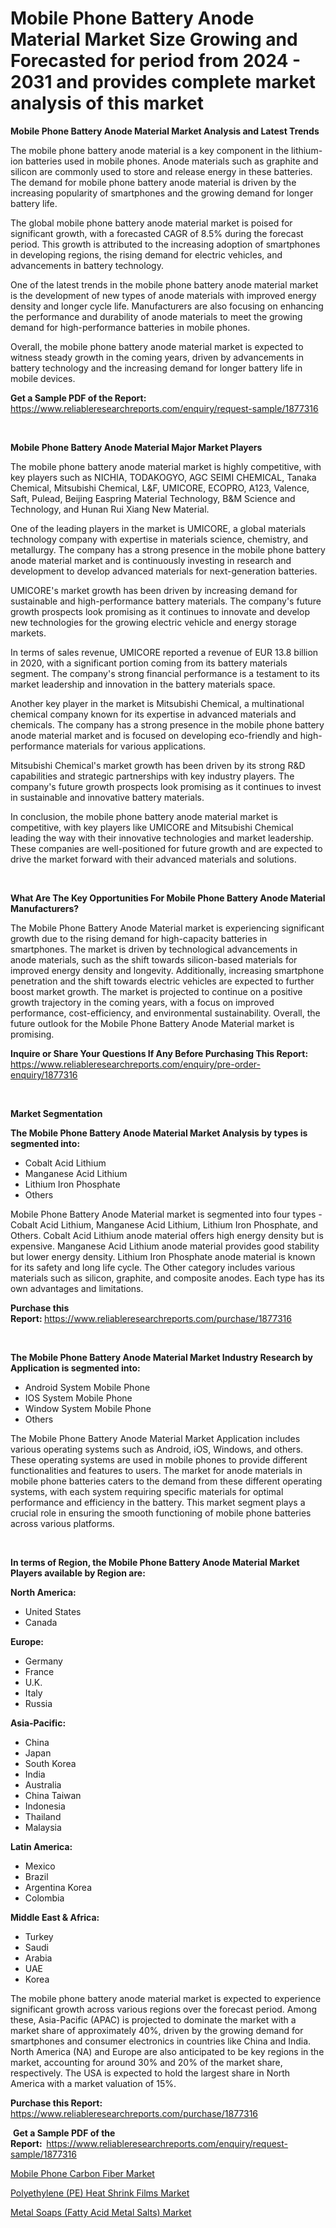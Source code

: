 <p><h1>Mobile Phone Battery Anode Material Market Size Growing and Forecasted for period from 2024 - 2031 and provides complete market analysis of this market</h1></p><p><strong>Mobile Phone Battery Anode Material Market Analysis and Latest Trends</strong></p>
<p><p>The mobile phone battery anode material is a key component in the lithium-ion batteries used in mobile phones. Anode materials such as graphite and silicon are commonly used to store and release energy in these batteries. The demand for mobile phone battery anode material is driven by the increasing popularity of smartphones and the growing demand for longer battery life.</p><p>The global mobile phone battery anode material market is poised for significant growth, with a forecasted CAGR of 8.5% during the forecast period. This growth is attributed to the increasing adoption of smartphones in developing regions, the rising demand for electric vehicles, and advancements in battery technology.</p><p>One of the latest trends in the mobile phone battery anode material market is the development of new types of anode materials with improved energy density and longer cycle life. Manufacturers are also focusing on enhancing the performance and durability of anode materials to meet the growing demand for high-performance batteries in mobile phones.</p><p>Overall, the mobile phone battery anode material market is expected to witness steady growth in the coming years, driven by advancements in battery technology and the increasing demand for longer battery life in mobile devices.</p></p>
<p><strong>Get a Sample PDF of the Report:&nbsp;</strong> <a href="https://www.reliableresearchreports.com/enquiry/request-sample/1877316">https://www.reliableresearchreports.com/enquiry/request-sample/1877316</a></p>
<p>&nbsp;</p>
<p><strong>Mobile Phone Battery Anode Material Major Market Players</strong></p>
<p><p>The mobile phone battery anode material market is highly competitive, with key players such as NICHIA, TODAKOGYO, AGC SEIMI CHEMICAL, Tanaka Chemical, Mitsubishi Chemical, L&F, UMICORE, ECOPRO, A123, Valence, Saft, Pulead, Beijing Easpring Material Technology, B&M Science and Technology, and Hunan Rui Xiang New Material.</p><p>One of the leading players in the market is UMICORE, a global materials technology company with expertise in materials science, chemistry, and metallurgy. The company has a strong presence in the mobile phone battery anode material market and is continuously investing in research and development to develop advanced materials for next-generation batteries.</p><p>UMICORE's market growth has been driven by increasing demand for sustainable and high-performance battery materials. The company's future growth prospects look promising as it continues to innovate and develop new technologies for the growing electric vehicle and energy storage markets.</p><p>In terms of sales revenue, UMICORE reported a revenue of EUR 13.8 billion in 2020, with a significant portion coming from its battery materials segment. The company's strong financial performance is a testament to its market leadership and innovation in the battery materials space.</p><p>Another key player in the market is Mitsubishi Chemical, a multinational chemical company known for its expertise in advanced materials and chemicals. The company has a strong presence in the mobile phone battery anode material market and is focused on developing eco-friendly and high-performance materials for various applications.</p><p>Mitsubishi Chemical's market growth has been driven by its strong R&D capabilities and strategic partnerships with key industry players. The company's future growth prospects look promising as it continues to invest in sustainable and innovative battery materials.</p><p>In conclusion, the mobile phone battery anode material market is competitive, with key players like UMICORE and Mitsubishi Chemical leading the way with their innovative technologies and market leadership. These companies are well-positioned for future growth and are expected to drive the market forward with their advanced materials and solutions.</p></p>
<p>&nbsp;</p>
<p><strong>What Are The Key Opportunities For Mobile Phone Battery Anode Material Manufacturers?</strong></p>
<p><p>The Mobile Phone Battery Anode Material market is experiencing significant growth due to the rising demand for high-capacity batteries in smartphones. The market is driven by technological advancements in anode materials, such as the shift towards silicon-based materials for improved energy density and longevity. Additionally, increasing smartphone penetration and the shift towards electric vehicles are expected to further boost market growth. The market is projected to continue on a positive growth trajectory in the coming years, with a focus on improved performance, cost-efficiency, and environmental sustainability. Overall, the future outlook for the Mobile Phone Battery Anode Material market is promising.</p></p>
<p><strong>Inquire or Share Your Questions If Any Before Purchasing This Report:</strong> <a href="https://www.reliableresearchreports.com/enquiry/pre-order-enquiry/1877316">https://www.reliableresearchreports.com/enquiry/pre-order-enquiry/1877316</a></p>
<p>&nbsp;</p>
<p><strong>Market Segmentation</strong></p>
<p><strong>The Mobile Phone Battery Anode Material Market Analysis by types is segmented into:</strong></p>
<p><ul><li>Cobalt Acid Lithium</li><li>Manganese Acid Lithium</li><li>Lithium Iron Phosphate</li><li>Others</li></ul></p>
<p><p>Mobile Phone Battery Anode Material market is segmented into four types - Cobalt Acid Lithium, Manganese Acid Lithium, Lithium Iron Phosphate, and Others. Cobalt Acid Lithium anode material offers high energy density but is expensive. Manganese Acid Lithium anode material provides good stability but lower energy density. Lithium Iron Phosphate anode material is known for its safety and long life cycle. The Other category includes various materials such as silicon, graphite, and composite anodes. Each type has its own advantages and limitations.</p></p>
<p><strong>Purchase this Report:&nbsp;</strong><a href="https://www.reliableresearchreports.com/purchase/1877316">https://www.reliableresearchreports.com/purchase/1877316</a></p>
<p>&nbsp;</p>
<p><strong>The Mobile Phone Battery Anode Material Market Industry Research by Application is segmented into:</strong></p>
<p><ul><li>Android System Mobile Phone</li><li>IOS System Mobile Phone</li><li>Window System Mobile Phone</li><li>Others</li></ul></p>
<p><p>The Mobile Phone Battery Anode Material Market Application includes various operating systems such as Android, iOS, Windows, and others. These operating systems are used in mobile phones to provide different functionalities and features to users. The market for anode materials in mobile phone batteries caters to the demand from these different operating systems, with each system requiring specific materials for optimal performance and efficiency in the battery. This market segment plays a crucial role in ensuring the smooth functioning of mobile phone batteries across various platforms.</p></p>
<p>&nbsp;</p>
<p><strong>In terms of Region, the Mobile Phone Battery Anode Material Market Players available by Region are:</strong></p>
<p>
    <p> <strong> North America: </strong>
        <ul>
            <li>United States</li>
            <li>Canada</li>
        </ul>
        </p> 
    <p> <strong> Europe: </strong>
        <ul>
            <li>Germany</li>
            <li>France</li>
            <li>U.K.</li>
            <li>Italy</li>
            <li>Russia</li>
        </ul>
        </p> 
    <p> <strong> Asia-Pacific: </strong>
        <ul>
            <li>China</li>
            <li>Japan</li>
            <li>South Korea</li>
            <li>India</li>
            <li>Australia</li>
            <li>China Taiwan</li>
            <li>Indonesia</li>
            <li>Thailand</li>
            <li>Malaysia</li>
        </ul>
        </p> 
    <p> <strong> Latin America: </strong>
        <ul>
            <li>Mexico</li>
            <li>Brazil</li>
            <li>Argentina Korea</li>
            <li>Colombia</li>
        </ul>
        </p> 
    <p> <strong> Middle East & Africa: </strong>
        <ul>
            <li>Turkey</li>
            <li>Saudi</li>
            <li>Arabia</li>
            <li>UAE</li>
            <li>Korea</li>
        </ul>
    </p>
    </p>
<p><p>The mobile phone battery anode material market is expected to experience significant growth across various regions over the forecast period. Among these, Asia-Pacific (APAC) is projected to dominate the market with a market share of approximately 40%, driven by the growing demand for smartphones and consumer electronics in countries like China and India. North America (NA) and Europe are also anticipated to be key regions in the market, accounting for around 30% and 20% of the market share, respectively. The USA is expected to hold the largest share in North America with a market valuation of 15%.</p></p>
<p><strong>Purchase this Report: </strong><a href="https://www.reliableresearchreports.com/purchase/1877316">https://www.reliableresearchreports.com/purchase/1877316</a></p>
<p>&nbsp;<strong>Get a Sample PDF of the Report:&nbsp;&nbsp;</strong><a href="https://www.reliableresearchreports.com/enquiry/request-sample/1877316">https://www.reliableresearchreports.com/enquiry/request-sample/1877316</a></p>
<p><strong></strong></p>
<p><p><a href="https://github.com/kathiaseamanalvaradovlprc2h/Market-Research-Report-List-1/blob/main/mobile-phone-carbon-fiber-market.md">Mobile Phone Carbon Fiber Market</a></p><p><a href="https://github.com/pjcfca/Market-Research-Report-List-1/blob/main/polyethylene-pe-heat-shrink-films-market.md">Polyethylene (PE) Heat Shrink Films Market</a></p><p><a href="https://github.com/wusalecollins540tpqoz/Market-Research-Report-List-1/blob/main/metal-soaps-fatty-acid-metal-salts-market.md">Metal Soaps (Fatty Acid Metal Salts) Market</a></p></p>